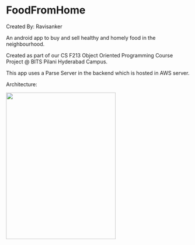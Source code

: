 # FoodFromHome

Created By: Ravisanker

An android app to buy and sell healthy and homely food in the neighbourhood.

Created as part of our CS F213 Object Oriented Programming Course Project @ BITS Pilani Hyderabad Campus.

This app uses a Parse Server in the backend which is hosted in AWS server.

Architecture:

<image src="Screenshots/Architecture.png" width = "300" height="400"/>







